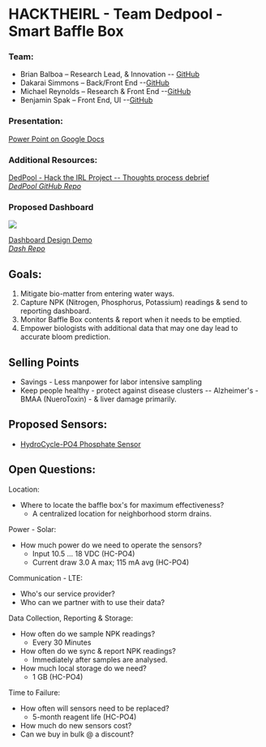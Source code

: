 # HACKTHEIRL - Team Dedpool - Smart Baffle Box

### Team:
+ Brian Balboa – Research Lead, & Innovation -- [GitHub](https://github.com/bbalboa)
+ Dakarai Simmons – Back/Front End --[GitHub](https://github.com/infinitelyCannon)
+ Michael Reynolds – Research & Front End --[GitHub](https://github.com/mtr2d2)
+ Benjamin Spak – Front End, UI --[GitHub](https://github.com/benjaminspak)

### Presentation:
[Power Point on Google Docs](https://docs.google.com/presentation/d/1CK26NB1X4vNG2jegQrSVSiIEJsfuiqYPBdTMh-MAKpc/edit?usp=sharing)

### Additional Resources:
[DedPool - Hack the IRL Project -- Thoughts process debrief](https://youtu.be/vHDMbWkQup8)<br>
*[DedPool GitHub Repo](https://github.com/benjaminspak/dedpool)*

### Proposed Dashboard

![](https://cdn.colorlib.com/wp/wp-content/uploads/sites/2/gentelella-admin-template-preview.jpg)

[Dashboard Design Demo](https://colorlib.com/polygon/gentelella/index.html)<br>
*[Dash Repo](https://github.com/puikinsh/gentelella)*

## Goals: 

1. Mitigate bio-matter from entering water ways.
1. Capture NPK (Nitrogen, Phosphorus, Potassium) readings & send to reporting dashboard.
1. Monitor Baffle Box contents & report when it needs to be emptied.
1. Empower biologists with additional data that may one day lead to accurate bloom prediction.

## Selling Points

+ Savings - Less manpower for labor intensive sampling
+ Keep people healthy - protect against disease clusters -- Alzheimer's - BMAA (NueroToxin) - & liver damage primarily.

## Proposed Sensors:
+ [HydroCycle-PO4 Phosphate Sensor](https://www.ott.com/products/water-quality-2/sea-bird-scientific-hydrocycle-po4-phosphate-sensor-1528/)

## Open Questions:

Location: <br>
+ Where to locate the baffle box's for maximum effectiveness?
  + A centralized location for neighborhood storm drains.

Power - Solar: <br>
+ How much power do we need to operate the sensors?
  + Input 	10.5 ... 18 VDC (HC-PO4)
  + Current draw	3.0 A max; 115 mA avg (HC-PO4)

Communication - LTE: <br>
+ Who's our service provider?
+ Who can we partner with to use their data?

Data Collection, Reporting & Storage:<br>
+ How often do we sample NPK readings?
  + Every 30 Minutes
+ How often do we sync & report NPK readings?
  + Immediately after samples are analysed.
+ How much local storage do we need?
  + 1 GB (HC-PO4)

Time to Failure: <br>
+ How often will sensors need to be replaced?
  + 5-month reagent life (HC-PO4)
+ How much do new sensors cost?
+ Can we buy in bulk @ a discount?